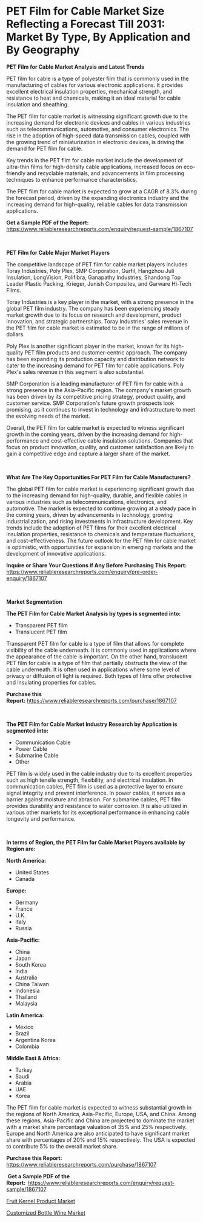 <p><h1>PET Film for Cable Market Size Reflecting a Forecast Till 2031: Market By Type, By Application and By Geography</h1></p><p><strong>PET Film for Cable Market Analysis and Latest Trends</strong></p>
<p><p>PET film for cable is a type of polyester film that is commonly used in the manufacturing of cables for various electronic applications. It provides excellent electrical insulation properties, mechanical strength, and resistance to heat and chemicals, making it an ideal material for cable insulation and sheathing.</p><p>The PET film for cable market is witnessing significant growth due to the increasing demand for electronic devices and cables in various industries such as telecommunications, automotive, and consumer electronics. The rise in the adoption of high-speed data transmission cables, coupled with the growing trend of miniaturization in electronic devices, is driving the demand for PET film for cable.</p><p>Key trends in the PET film for cable market include the development of ultra-thin films for high-density cable applications, increased focus on eco-friendly and recyclable materials, and advancements in film processing techniques to enhance performance characteristics.</p><p>The PET film for cable market is expected to grow at a CAGR of 8.3% during the forecast period, driven by the expanding electronics industry and the increasing demand for high-quality, reliable cables for data transmission applications.</p></p>
<p><strong>Get a Sample PDF of the Report:&nbsp;</strong> <a href="https://www.reliableresearchreports.com/enquiry/request-sample/1867107">https://www.reliableresearchreports.com/enquiry/request-sample/1867107</a></p>
<p>&nbsp;</p>
<p><strong>PET Film for Cable Major Market Players</strong></p>
<p><p>The competitive landscape of PET film for cable market players includes Toray Industries, Poly Plex, SMP Corporation, Gurfil, Hangzhou Juli Insulation, LongVision, Polifibra, Ganapathy Industries, Shandong Top Leader Plastic Packing, Krieger, Junish Composites, and Garware Hi-Tech Films. </p><p>Toray Industries is a key player in the market, with a strong presence in the global PET film industry. The company has been experiencing steady market growth due to its focus on research and development, product innovation, and strategic partnerships. Toray Industries' sales revenue in the PET film for cable market is estimated to be in the range of millions of dollars.</p><p>Poly Plex is another significant player in the market, known for its high-quality PET film products and customer-centric approach. The company has been expanding its production capacity and distribution network to cater to the increasing demand for PET film for cable applications. Poly Plex's sales revenue in this segment is also substantial.</p><p>SMP Corporation is a leading manufacturer of PET film for cable with a strong presence in the Asia-Pacific region. The company's market growth has been driven by its competitive pricing strategy, product quality, and customer service. SMP Corporation's future growth prospects look promising, as it continues to invest in technology and infrastructure to meet the evolving needs of the market.</p><p>Overall, the PET film for cable market is expected to witness significant growth in the coming years, driven by the increasing demand for high-performance and cost-effective cable insulation solutions. Companies that focus on product innovation, quality, and customer satisfaction are likely to gain a competitive edge and capture a larger share of the market.</p></p>
<p>&nbsp;</p>
<p><strong>What Are The Key Opportunities For PET Film for Cable Manufacturers?</strong></p>
<p><p>The global PET film for cable market is experiencing significant growth due to the increasing demand for high-quality, durable, and flexible cables in various industries such as telecommunications, electronics, and automotive. The market is expected to continue growing at a steady pace in the coming years, driven by advancements in technology, growing industrialization, and rising investments in infrastructure development. Key trends include the adoption of PET films for their excellent electrical insulation properties, resistance to chemicals and temperature fluctuations, and cost-effectiveness. The future outlook for the PET film for cable market is optimistic, with opportunities for expansion in emerging markets and the development of innovative applications.</p></p>
<p><strong>Inquire or Share Your Questions If Any Before Purchasing This Report:</strong> <a href="https://www.reliableresearchreports.com/enquiry/pre-order-enquiry/1867107">https://www.reliableresearchreports.com/enquiry/pre-order-enquiry/1867107</a></p>
<p>&nbsp;</p>
<p><strong>Market Segmentation</strong></p>
<p><strong>The PET Film for Cable Market Analysis by types is segmented into:</strong></p>
<p><ul><li>Transparent PET film</li><li>Translucent PET film</li></ul></p>
<p><p>Transparent PET film for cable is a type of film that allows for complete visibility of the cable underneath. It is commonly used in applications where the appearance of the cable is important. On the other hand, translucent PET film for cable is a type of film that partially obstructs the view of the cable underneath. It is often used in applications where some level of privacy or diffusion of light is required. Both types of films offer protective and insulating properties for cables.</p></p>
<p><strong>Purchase this Report:&nbsp;</strong><a href="https://www.reliableresearchreports.com/purchase/1867107">https://www.reliableresearchreports.com/purchase/1867107</a></p>
<p>&nbsp;</p>
<p><strong>The PET Film for Cable Market Industry Research by Application is segmented into:</strong></p>
<p><ul><li>Communication Cable</li><li>Power Cable</li><li>Submarine Cable</li><li>Other</li></ul></p>
<p><p>PET film is widely used in the cable industry due to its excellent properties such as high tensile strength, flexibility, and electrical insulation. In communication cables, PET film is used as a protective layer to ensure signal integrity and prevent interference. In power cables, it serves as a barrier against moisture and abrasion. For submarine cables, PET film provides durability and resistance to water corrosion. It is also utilized in various other markets for its exceptional performance in enhancing cable longevity and performance.</p></p>
<p>&nbsp;</p>
<p><strong>In terms of Region, the PET Film for Cable Market Players available by Region are:</strong></p>
<p>
    <p> <strong> North America: </strong>
        <ul>
            <li>United States</li>
            <li>Canada</li>
        </ul>
        </p> 
    <p> <strong> Europe: </strong>
        <ul>
            <li>Germany</li>
            <li>France</li>
            <li>U.K.</li>
            <li>Italy</li>
            <li>Russia</li>
        </ul>
        </p> 
    <p> <strong> Asia-Pacific: </strong>
        <ul>
            <li>China</li>
            <li>Japan</li>
            <li>South Korea</li>
            <li>India</li>
            <li>Australia</li>
            <li>China Taiwan</li>
            <li>Indonesia</li>
            <li>Thailand</li>
            <li>Malaysia</li>
        </ul>
        </p> 
    <p> <strong> Latin America: </strong>
        <ul>
            <li>Mexico</li>
            <li>Brazil</li>
            <li>Argentina Korea</li>
            <li>Colombia</li>
        </ul>
        </p> 
    <p> <strong> Middle East & Africa: </strong>
        <ul>
            <li>Turkey</li>
            <li>Saudi</li>
            <li>Arabia</li>
            <li>UAE</li>
            <li>Korea</li>
        </ul>
    </p>
    </p>
<p><p>The PET film for cable market is expected to witness substantial growth in the regions of North America, Asia-Pacific, Europe, USA, and China. Among these regions, Asia-Pacific and China are projected to dominate the market with a market share percentage valuation of 35% and 25% respectively. Europe and North America are also anticipated to have significant market share with percentages of 20% and 15% respectively. The USA is expected to contribute 5% to the overall market share.</p></p>
<p><strong>Purchase this Report: </strong><a href="https://www.reliableresearchreports.com/purchase/1867107">https://www.reliableresearchreports.com/purchase/1867107</a></p>
<p>&nbsp;<strong>Get a Sample PDF of the Report:&nbsp;&nbsp;</strong><a href="https://www.reliableresearchreports.com/enquiry/request-sample/1867107">https://www.reliableresearchreports.com/enquiry/request-sample/1867107</a></p>
<p><strong></strong></p>
<p><p><a href="https://meowing-canidae-761.notion.site/Fruit-Kernel-Product-Market-Size-Share-Trends-Analysis-Report-By-Application-Regional-Outlook-C-99a624124d054fa9ba22269b83b37738">Fruit Kernel Product Market</a></p><p><a href="https://view.publitas.com/reportprime-1/customized-bottle-wine-market-size-market-share-and-global-market-analysis-report-2024-2031/">Customized Bottle Wine Market</a></p></p>